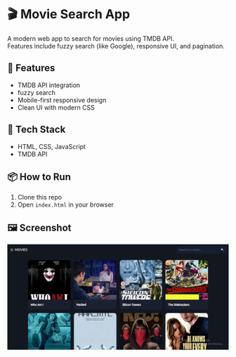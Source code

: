 # 🎬 Movie Search App

A modern web app to search for movies using TMDB API.  
Features include fuzzy search (like Google), responsive UI, and pagination.

## 🚀 Features
- TMDB API integration
- fuzzy search
- Mobile-first responsive design
- Clean UI with modern CSS

## 🔧 Tech Stack
- HTML, CSS, JavaScript
- TMDB API

## 📦 How to Run
1. Clone this repo
2. Open `index.html` in your browser

## 🖼️ Screenshot

![Movie Search Screenshot](assets/screenshot.PNG)

